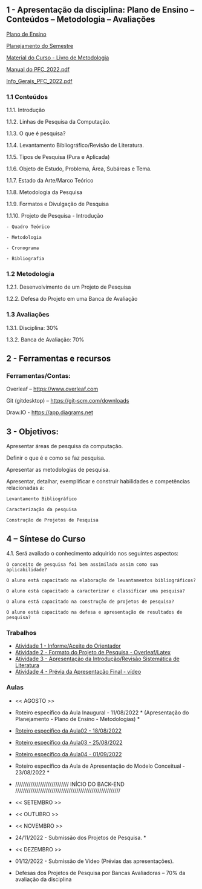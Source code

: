 ## 1 - Apresentação da disciplina: Plano de Ensino – Conteúdos – Metodologia – Avaliações

[Plano de Ensino](https://github.com/marcoswagner-commits/tcc/files/9281685/Plano_Ensino_PFC2_2022_1.pdf)

[Planejamento do Semestre](https://github.com/marcoswagner-commits/tcc/files/9281684/Planejamento_Semestre_2022_1_PFC1.pdf)

[Material do Curso - Livro de Metodologia](https://github.com/marcoswagner-commits/tcc/files/9281712/livro_metodologia.pdf)

[Manual do PFC_2022.pdf](https://github.com/marcoswagner-commits/tcc/files/9281932/Manual.do.PFC_2022.pdf)

[Info_Gerais_PFC_2022.pdf](https://github.com/marcoswagner-commits/tcc/files/9281931/Info_Gerais_PFC_2022.pdf)


### 1.1 Conteúdos
1.1.1. Introdução

1.1.2. Linhas de Pesquisa da Computação.

1.1.3. O que é pesquisa?

1.1.4. Levantamento Bibliográfico/Revisão de Literatura.

1.1.5. Tipos de Pesquisa (Pura e Aplicada)

1.1.6. Objeto de Estudo, Problema, Área, Subáreas e Tema.

1.1.7. Estado da Arte/Marco Teórico

1.1.8. Metodologia da Pesquisa

1.1.9. Formatos e Divulgação de Pesquisa

1.1.10. Projeto de Pesquisa
    - Introdução
    
    - Quadro Teórico
    
    - Metodologia
    
    - Cronograma
    
    - Bibliografia


### 1.2 Metodologia

1.2.1. Desenvolvimento de um Projeto de Pesquisa

1.2.2. Defesa do Projeto em uma Banca de Avaliação

### 1.3 Avaliações

1.3.1. Disciplina: 30%

1.3.2. Banca de Avaliação: 70%

## 2  - Ferramentas e recursos

### Ferramentas/Contas:
Overleaf – https://www.overleaf.com

Git (gitdesktop) – https://git-scm.com/downloads

Draw.IO - https://app.diagrams.net 


## 3 - Objetivos:
Apresentar áreas de pesquisa da computação.

Definir o que é e como se faz pesquisa.

Apresentar as metodologias de pesquisa.

Apresentar, detalhar, exemplificar e construir habilidades e competências relacionadas a:

    Levantamento Bibliográfico

    Caracterização da pesquisa

    Construção de Projetos de Pesquisa


## 4 – Síntese do Curso
4.1. Será avaliado o conhecimento adquirido nos seguintes aspectos:

    O conceito de pesquisa foi bem assimilado assim como sua aplicabilidade?
    
    O aluno está capacitado na elaboração de levantamentos bibliográficos?
    
    O aluno está capacitado a caracterizar e classificar uma pesquisa?
    
    O aluno está capacitado na construção de projetos de pesquisa?
    
    O aluno está capacitado na defesa e apresentação de resultados de pesquisa?



### Trabalhos
- [Atividade 1 - Informe/Aceite do Orientador]()
- [Atividade 2 - Formato do Projeto de Pesquisa - Overleaf/Latex]()
- [Atividade 3 - Apresentação da Introdução/Revisão Sistemática de Literatura]()
- [Atividade 4 - Prévia da Apresentação Final - vídeo]()

### Aulas
- << AGOSTO >>
- Roteiro específico da Aula Inaugural  - 11/08/2022 * (Apresentação do Planejamento - Plano de Ensino - Metodologias) *
- [Roteiro específico da Aula02 - 18/08/2022](https://github.com/marcoswagner-commits/tcc/tree/documentos/aula02.md)
- [Roteiro específico da Aula03 - 25/08/2022](https://github.com/marcoswagner-commits/tcc/tree/documentos/aula03.md)
- [Roteiro específico da Aula04 - 01/09/2022](https://github.com/marcoswagner-commits/tcc/tree/documentos/aula04.md)

- Roteiro específico da Aula de Apresentação do Modelo Conceitual  - 23/08/2022 *
-  //////////////////////////// INÍCIO DO BACK-END ///////////////////////////////////////////////////////


- << SETEMBRO >>


- << OUTUBRO >>

- << NOVEMBRO >>
- 24/11/2022 - Submissão dos Projetos de Pesquisa. *


- << DEZEMBRO >>
- 01/12/2022 - Submissão de Vídeo (Prévias das apresentações). 
- Defesas dos Projetos de Pesquisa por Bancas Avaliadoras – 70% da avaliação da disciplina
